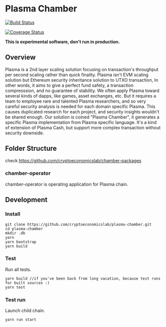 # Plasma Chamber

[![Build Status](https://travis-ci.org/cryptoeconomicslab/plasma-chamber.svg?branch=master)](https://travis-ci.org/cryptoeconomicslab/plasma-chamber)

[![Coverage Status](https://coveralls.io/repos/github/cryptoeconomicslab/plasma-chamber/badge.svg?branch=master)](https://coveralls.io/github/cryptoeconomicslab/plasma-chamber?branch=master)

**This is experimental software, don't run in production.**

## Overview

Plasma is a 2nd layer scaling solution focusing on transaction's throughput per second scaling rather than quick finality. Plasma isn't EVM scaling solution but Ethereum security inheritance solution to UTXO transaction, In other words, it aims to give a perfect fund safety, a transaction compresssion, and no guarantee of stability. We often apply Plasma toward several kinds of dapps, like games, asset exchanges, etc. But it requires a team to employee rare and talented Plasma researchers, and so very careful security analysis is needed for each domain specific Plasma. This causes duplicated research for each project, and security insights wouldn't be shared enough. Our solution is coined "Plasma Chamber", it generates a specific Plasma implementation from Plasma specific language. It's a kind of extension of Plasma Cash, but support more complex transaction without security downside.


## Folder Structure

check https://github.com/cryptoeconomicslab/chamber-packages

### chamber-operator

chamber-operator is operating application for Plasma chain.

## Development

### Install

```
git clone https://github.com/cryptoeconomicslab/plasma-chamber.git
cd plasma-chamber
mkdir .db
yarn
yarn bootstrap
yarn build
```

### Test

Run all tests.

```
yarn build //if you've been back from long vacation, because test runs for built sources :)
yarn test
```

### Test run


Launch child chain.

```
yarn run start
```

